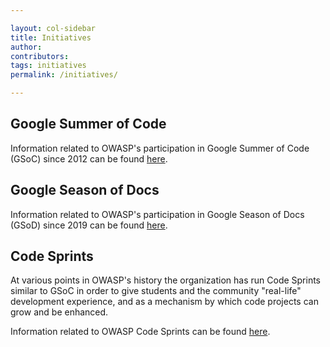 ```yaml
---

layout: col-sidebar
title: Initiatives
author:
contributors:
tags: initiatives
permalink: /initiatives/

---
```


## Google Summer of Code

Information related to OWASP's participation in Google Summer of Code (GSoC) since 2012 can be found [here](gsoc).

## Google Season of Docs

Information related to OWASP's participation in Google Season of Docs (GSoD) since 2019 can be found [here](gsod).


## Code Sprints

At various points in OWASP's history the organization has run Code Sprints similar to GSoC in order to give students and the community "real-life" development experience, and as a mechanism by which code projects can grow and be enhanced.

Information related to OWASP Code Sprints can be found [here](code_sprint).

